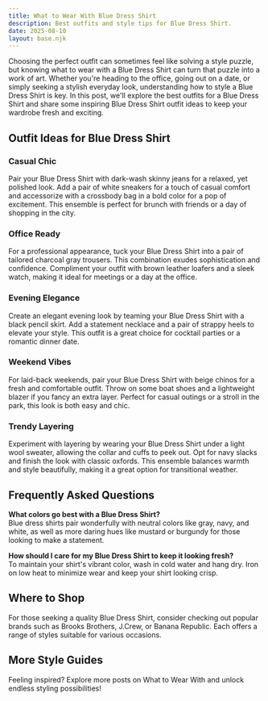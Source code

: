 ```yaml
---  
title: What to Wear With Blue Dress Shirt  
description: Best outfits and style tips for Blue Dress Shirt.  
date: 2025-08-10  
layout: base.njk  
---  
```


Choosing the perfect outfit can sometimes feel like solving a style puzzle, but knowing what to wear with a Blue Dress Shirt can turn that puzzle into a work of art. Whether you're heading to the office, going out on a date, or simply seeking a stylish everyday look, understanding how to style a Blue Dress Shirt is key. In this post, we'll explore the best outfits for a Blue Dress Shirt and share some inspiring Blue Dress Shirt outfit ideas to keep your wardrobe fresh and exciting.

## Outfit Ideas for Blue Dress Shirt

### Casual Chic
Pair your Blue Dress Shirt with dark-wash skinny jeans for a relaxed, yet polished look. Add a pair of white sneakers for a touch of casual comfort and accessorize with a crossbody bag in a bold color for a pop of excitement. This ensemble is perfect for brunch with friends or a day of shopping in the city.

### Office Ready
For a professional appearance, tuck your Blue Dress Shirt into a pair of tailored charcoal gray trousers. This combination exudes sophistication and confidence. Compliment your outfit with brown leather loafers and a sleek watch, making it ideal for meetings or a day at the office.

### Evening Elegance
Create an elegant evening look by teaming your Blue Dress Shirt with a black pencil skirt. Add a statement necklace and a pair of strappy heels to elevate your style. This outfit is a great choice for cocktail parties or a romantic dinner date.

### Weekend Vibes
For laid-back weekends, pair your Blue Dress Shirt with beige chinos for a fresh and comfortable outfit. Throw on some boat shoes and a lightweight blazer if you fancy an extra layer. Perfect for casual outings or a stroll in the park, this look is both easy and chic.

### Trendy Layering
Experiment with layering by wearing your Blue Dress Shirt under a light wool sweater, allowing the collar and cuffs to peek out. Opt for navy slacks and finish the look with classic oxfords. This ensemble balances warmth and style beautifully, making it a great option for transitional weather.

## Frequently Asked Questions

**What colors go best with a Blue Dress Shirt?**  
Blue dress shirts pair wonderfully with neutral colors like gray, navy, and white, as well as more daring hues like mustard or burgundy for those looking to make a statement.

**How should I care for my Blue Dress Shirt to keep it looking fresh?**  
To maintain your shirt's vibrant color, wash in cold water and hang dry. Iron on low heat to minimize wear and keep your shirt looking crisp.

## Where to Shop

For those seeking a quality Blue Dress Shirt, consider checking out popular brands such as Brooks Brothers, J.Crew, or Banana Republic. Each offers a range of styles suitable for various occasions.

## More Style Guides

Feeling inspired? Explore more posts on What to Wear With and unlock endless styling possibilities!